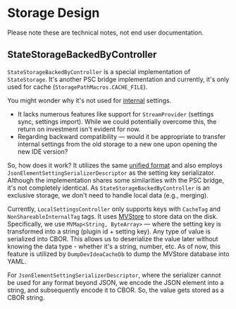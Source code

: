 # Storage Design

Please note these are technical notes, not end user documentation.

## StateStorageBackedByController

`StateStorageBackedByController` is a special implementation of `StateStorage`. 
It's another PSC bridge implementation and currently, it's only used for cache (`StoragePathMacros.CACHE_FILE`).

You might wonder why it's not used for [internal](setting-types.md) settings. 

* It lacks numerous features like support for `StreamProvider` (settings sync, settings import). While we could potentially overcome this, the return on investment isn't evident for now.
* Regarding backward compatibility — would it be appropriate to transfer internal settings from the old storage to a new one upon opening the new IDE version?

So, how does it work? It utilizes the same [unified format](bridge-to-old-api.md#unified-format) and also employs `JsonElementSettingSerializerDescriptor` as the setting key serializator. 
Although the implementation shares some similarities with the PSC bridge, it's not completely identical. As `StateStorageBackedByController` is an exclusive storage, we don't need to handle local data (e.g., merging).

Currently, `LocalSettingsController` only supports keys with `CacheTag` and `NonShareableInternalTag` tags. 
It uses [MVStore](https://www.h2database.com/html/mvstore.html) to store data on the disk. Specifically, we use `MVMap<String, ByteArray>` — where the setting key is transformed into a string (plugin id + setting key). Any type of value is serialized into CBOR. This allows us to deserialize the value later without knowing the data type - whether it's a string, number, etc. As of now, this feature is utilized by `DumpDevIdeaCacheDb` to dump the MVStore database into YAML.

For `JsonElementSettingSerializerDescriptor`, where the serializer cannot be used for any format beyond JSON, we encode the JSON element into a string, and subsequently encode it to CBOR. So, the value gets stored as a CBOR string.
